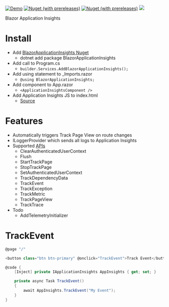 [![Demo](https://img.shields.io/badge/Live-Demo-Blue?style=flat-square)](https://BlazorApplicationInsights.netlify.app/)
[![Nuget (with prereleases)](https://img.shields.io/nuget/vpre/BlazorApplicationInsights.svg?style=flat-square)](https://www.nuget.org/packages/BlazorApplicationInsights)
[![Nuget (with prereleases)](https://img.shields.io/nuget/dt/BlazorApplicationInsights.svg?style=flat-square)](https://www.nuget.org/packages/BlazorApplicationInsights)
![](https://github.com/IvanJosipovic/BlazorApplicationInsights/workflows/CI/CD/badge.svg)

Blazor Application Insights

# Install

- Add [BlazorApplicationInsights Nuget](https://www.nuget.org/packages/BlazorApplicationInsights)
  - dotnet add package BlazorApplicationInsights
- Add call to Program.cs
  - ```builder.Services.AddBlazorApplicationInsights();```
- Add using statement to _Imports.razor
  - ```@using BlazorApplicationInsights;```
- Add component to App.razor
  - ```<ApplicationInsightsComponent />```
- Add Application Insights JS to index.html
  - [Source](https://docs.microsoft.com/en-us/azure/azure-monitor/app/javascript#snippet-based-setup)

# Features
 - Automatically triggers Track Page View on route changes
 - ILoggerProvider which sends all logs to Application Insights
 - Supported [APIs](https://github.com/microsoft/ApplicationInsights-JS/blob/master/API-reference.md#addTelemetryInitializer)
   - ClearAuthenticatedUserContext
   - Flush
   - StartTrackPage
   - StopTrackPage
   - SetAuthenticatedUserContext
   - TrackDependencyData
   - TrackEvent
   - TrackException
   - TrackMetric   
   - TrackPageView
   - TrackTrace
 - Todo
   - AddTelemetryInitializer

# TrackEvent
```csharp
@page "/"

<button class="btn btn-primary" @onclick="TrackEvent">Track Event</button>

@code {
    [Inject] private IApplicationInsights AppInsights { get; set; }

    private async Task TrackEvent()
    {
        await AppInsights.TrackEvent("My Event");
    }
}
```
